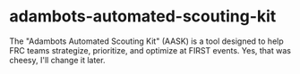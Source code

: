 adambots-automated-scouting-kit
===============================

The "Adambots Automated Scouting Kit" (AASK) is a tool designed to help FRC teams strategize, prioritize, and optimize at FIRST events.  Yes, that was cheesy, I'll change it later.